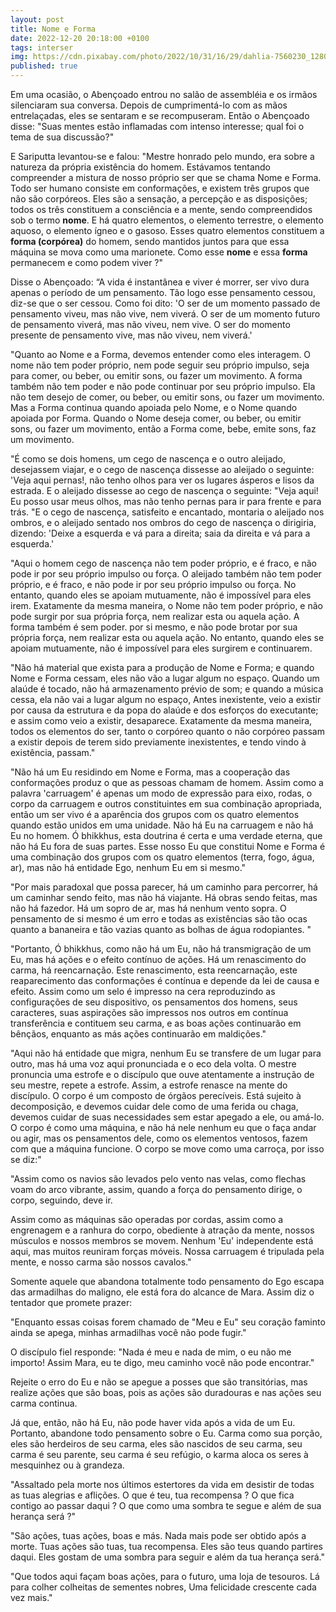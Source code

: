 ```yaml
---
layout: post
title: Nome e Forma
date: 2022-12-20 20:18:00 +0100
tags: interser
img: https://cdn.pixabay.com/photo/2022/10/31/16/29/dahlia-7560230_1280.jpg
published: true
---
```


Em uma ocasião, o Abençoado entrou no salão de assembléia e os irmãos silenciaram sua conversa. Depois de cumprimentá-lo com as mãos entrelaçadas, eles se sentaram e se recompuseram. Então o Abençoado disse: "Suas mentes estão inflamadas com intenso interesse; qual foi o tema de sua discussão?"

E Sariputta levantou-se e falou: "Mestre honrado pelo mundo, era sobre a natureza da própria existência do homem. Estávamos tentando compreender a mistura de nosso próprio ser que se chama Nome e Forma. Todo ser humano consiste em conformações, e existem três grupos que não são corpóreos. Eles são a sensação, a percepção e as disposições; todos os três constituem a consciência e a mente, sendo compreendidos sob o termo **nome**. E há quatro elementos, o elemento terrestre, o elemento aquoso, o elemento ígneo e o gasoso. Esses quatro elementos constituem a **forma (corpórea)** do homem, sendo mantidos juntos para que essa máquina se mova como uma marionete. Como esse **nome** e essa **forma** permanecem e como podem viver ?"

Disse o Abençoado: “A vida é instantânea e viver é morrer, ser vivo dura apenas o período de um pensamento. Tão logo esse pensamento cessou, diz-se que o ser cessou. Como foi dito: 'O ser de um momento passado de pensamento viveu, mas não vive, nem viverá. O ser de um momento futuro de pensamento viverá, mas não viveu, nem vive. O ser do momento presente de pensamento vive, mas não viveu, nem viverá.'

"Quanto ao Nome e a Forma, devemos entender como eles interagem. O nome não tem poder próprio, nem pode seguir seu próprio impulso, seja para comer, ou beber, ou emitir sons, ou fazer um movimento. A forma também não tem poder e não pode continuar por seu próprio impulso. Ela não tem desejo de comer, ou beber, ou emitir sons, ou fazer um movimento. Mas a Forma continua quando apoiada pelo Nome, e o Nome quando apoiada por Forma. Quando o Nome deseja comer, ou beber, ou emitir sons, ou fazer um movimento, então a Forma come, bebe, emite sons, faz um movimento.

"É como se dois homens, um cego de nascença e o outro aleijado, desejassem viajar, e o cego de nascença dissesse ao aleijado o seguinte: 'Veja aqui pernas!, não tenho olhos para ver os lugares ásperos e lisos da estrada. E o aleijado dissesse ao cego de nascença o seguinte: "Veja aqui! Eu posso usar meus olhos, mas não tenho pernas para ir para frente e para trás. "E o cego de nascença, satisfeito e encantado, montaria o aleijado nos ombros, e o aleijado sentado nos ombros do cego de nascença o dirigiria, dizendo: 'Deixe a esquerda e vá para a direita; saia da direita e vá para a esquerda.'

"Aqui o homem cego de nascença não tem poder próprio, e é fraco, e não pode ir por seu próprio impulso ou força. O aleijado também não tem poder próprio, e é fraco, e não pode ir por seu próprio impulso ou força. No entanto, quando eles se apoiam mutuamente, não é impossível para eles irem. Exatamente da mesma maneira, o Nome não tem poder próprio, e não pode surgir por sua própria força, nem realizar esta ou aquela ação. A forma também é sem poder. por si mesmo, e não pode brotar por sua própria força, nem realizar esta ou aquela ação. No entanto, quando eles se apoiam mutuamente, não é impossível para eles surgirem e continuarem.

"Não há material que exista para a produção de Nome e Forma; e quando Nome e Forma cessam, eles não vão a lugar algum no espaço.
Quando um alaúde é tocado, não há armazenamento prévio de som; e quando a música cessa, ela não vai a lugar algum no espaço, Antes inexistente, veio a existir por causa da estrutura e da popa do alaúde e dos esforços do executante; e assim como veio a existir, desaparece. Exatamente da mesma maneira, todos os elementos do ser, tanto o corpóreo quanto o não corpóreo passam a existir depois de terem sido previamente inexistentes, e tendo vindo à existência, passam."

"Não há um Eu residindo em Nome e Forma, mas a cooperação das conformações produz o que as pessoas chamam de homem. Assim como a palavra 'carruagem' é apenas um modo de expressão para eixo, rodas, o corpo da carruagem e outros constituintes em sua combinação apropriada, então um ser vivo é a aparência dos grupos com os quatro elementos quando estão unidos em uma unidade. Não há Eu na carruagem e não há Eu no homem. Ó bhikkhus, esta doutrina é certa e uma verdade eterna, que não há Eu fora de suas partes. Esse nosso Eu que constitui Nome e Forma é uma combinação dos grupos com os quatro elementos (terra, fogo, água, ar), mas não há entidade Ego, nenhum Eu em si mesmo."

"Por mais paradoxal que possa parecer, há um caminho para percorrer, há um caminhar sendo feito, mas não há viajante. Há obras sendo feitas, mas não há fazedor. Há um sopro de ar, mas há nenhum vento sopra. O pensamento de si mesmo é um erro e todas as existências são tão ocas quanto a bananeira e tão vazias quanto as bolhas de água rodopiantes. "

"Portanto, Ó bhikkhus, como não há um Eu, não há transmigração de um Eu, mas há ações e o efeito contínuo de ações. Há um renascimento do carma, há reencarnação. Este renascimento, esta reencarnação, este reaparecimento das conformações é contínua e depende da lei de causa e efeito. Assim como um selo é impresso na cera reproduzindo as configurações de seu dispositivo, os pensamentos dos homens, seus caracteres, suas aspirações são impressos nos outros em contínua transferência e contituem seu carma, e as boas ações continuarão em bênçãos, enquanto as más ações continuarão em maldições."

"Aqui não há entidade que migra, nenhum Eu se transfere de um lugar para outro, mas há uma voz aqui pronunciada e o eco dela volta. O mestre pronuncia uma estrofe e o discípulo que ouve atentamente a instrução de seu mestre, repete a estrofe. Assim, a estrofe renasce na mente do discípulo. O corpo é um composto de órgãos perecíveis. Está sujeito à decomposição, e devemos cuidar dele como de uma ferida ou chaga, devemos cuidar de suas necessidades sem estar apegado a ele, ou amá-lo. O corpo é como uma máquina, e não há nele nenhum eu que o faça andar ou agir, mas os pensamentos dele, como os elementos ventosos, fazem com que a máquina funcione. O corpo se move como uma carroça, por isso se diz:"

"Assim como os navios são levados pelo vento nas velas,
como flechas voam do arco vibrante,
assim, quando a força do pensamento dirige,
o corpo, seguindo, deve ir.

Assim como as máquinas são operadas por cordas,
assim como a engrenagem e a ranhura do corpo,
obediente à atração da mente,
nossos músculos e nossos membros se movem.
Nenhum 'Eu' independente está aqui,
mas muitos reuniram forças móveis.
Nossa carruagem é tripulada pela mente,
e nosso carma são nossos cavalos."

Somente aquele que abandona totalmente todo pensamento do Ego escapa das armadilhas do maligno,
ele está fora do alcance de Mara.
Assim diz o tentador que promete prazer:

"Enquanto essas coisas forem chamado de "Meu e Eu"
seu coração faminto ainda se apega,
minhas armadilhas você não pode fugir."


O discípulo fiel responde:
"Nada é meu e nada de mim,
o eu não me importo!
Assim Mara, eu te digo,
meu caminho você não pode encontrar."


Rejeite o erro do Eu e não se apegue a posses que são transitórias, mas realize ações que são boas, pois as ações são duradouras e nas ações seu carma continua.


Já que, então, não há Eu, não pode haver vida após a vida de um Eu. Portanto, abandone todo pensamento sobre o Eu. Carma como sua porção, eles são herdeiros de seu carma, eles são nascidos de seu carma, seu carma é seu parente, seu carma é seu refúgio, o karma aloca os seres à mesquinhez ou à grandeza.


"Assaltado pela morte nos últimos estertores da vida
em desistir de todas as tuas alegrias e aflições.
O que é teu, tua recompensa ?
O que fica contigo ao passar daqui ?
O que como uma sombra te segue e além de sua herança será ?"

"São ações, tuas ações, boas e más.
Nada mais pode ser obtido após a morte.
Tuas ações são tuas, tua recompensa.
Eles são teus quando partires daqui.
Eles gostam de uma sombra para seguir e além da tua herança será."

"Que todos aqui façam boas ações,
para o futuro, uma loja de tesouros.
Lá para colher colheitas de sementes nobres,
Uma felicidade crescente cada vez mais."
